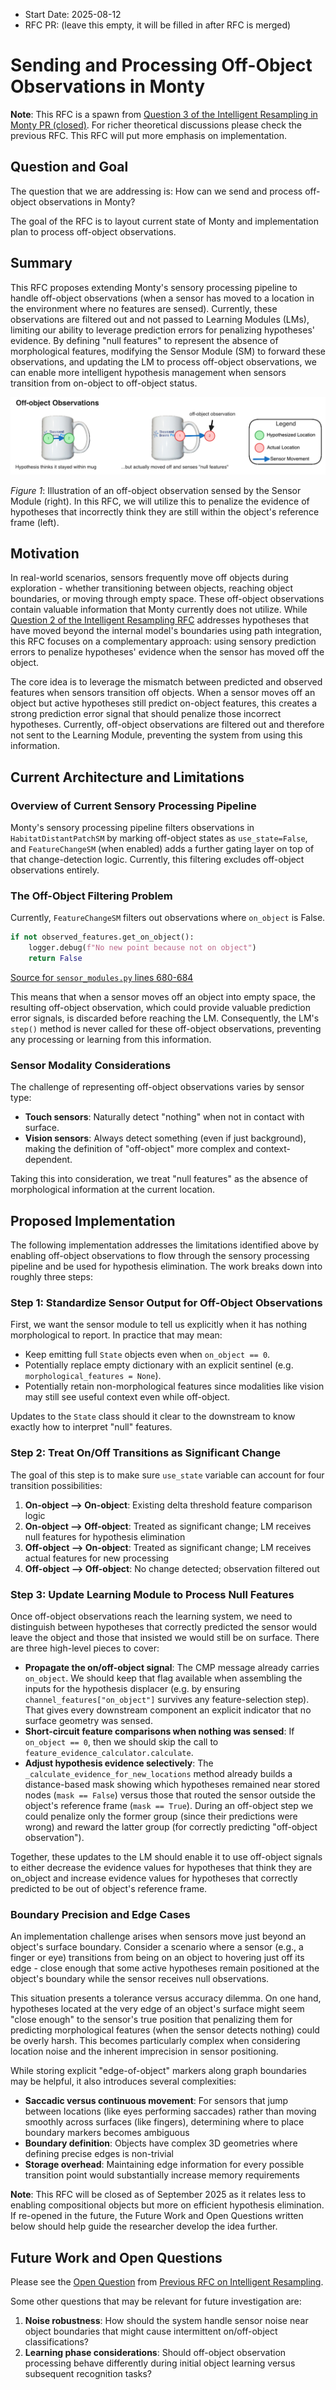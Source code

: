 - Start Date: 2025-08-12
- RFC PR: (leave this empty, it will be filled in after RFC is merged)

# Sending and Processing Off-Object Observations in Monty

**Note**: This RFC is a spawn from [Question 3 of the Intelligent Resampling in Monty PR (closed)](https://github.com/thousandbrainsproject/tbp.monty/pull/366). For richer theoretical discussions please check the previous RFC. This RFC will put more emphasis on implementation. 

## Question and Goal

The question that we are addressing is: How can we send and process off-object observations in Monty?

The goal of the RFC is to layout current state of Monty and implementation plan to process off-object observations. 

## Summary

This RFC proposes extending Monty's sensory processing pipeline to handle off-object observations (when a sensor has moved to a location in the environment where no features are sensed). Currently, these observations are filtered out and not passed to Learning Modules (LMs), limiting our ability to leverage prediction errors for penalizing hypotheses' evidence. By defining "null features" to represent the absence of morphological features, modifying the Sensor Module (SM) to forward these observations, and updating the LM to process off-object observations, we can enable more intelligent hypothesis management when sensors transition from on-object to off-object status.

![Off-object observation](0000_off_object_observations/off_object_observation.png)

_Figure 1_: Illustration of an off-object observation sensed by the Sensor Module (right). In this RFC, we will utilize this to penalize the evidence of hypotheses that incorrectly think they are still within the object's reference frame (left).

## Motivation

In real-world scenarios, sensors frequently move off objects during exploration - whether transitioning between objects, reaching object boundaries, or moving through empty space. These off-object observations contain valuable information that Monty currently does not utilize. While [Question 2 of the Intelligent Resampling RFC](https://github.com/thousandbrainsproject/tbp.monty/pull/366) addresses hypotheses that have moved beyond the internal model's boundaries using path integration, this RFC focuses on a complementary approach: using sensory prediction errors to penalize hypotheses' evidence when the sensor has moved off the object.

The core idea is to leverage the mismatch between predicted and observed features when sensors transition off objects. When a sensor moves off an object but active hypotheses still predict on-object features, this creates a strong prediction error signal that should penalize those incorrect hypotheses. Currently, off-object observations are filtered out and therefore not sent to the Learning Module, preventing the system from using this information.

## Current Architecture and Limitations

### Overview of Current Sensory Processing Pipeline

Monty's sensory processing pipeline filters observations in `HabitatDistantPatchSM` by marking off-object states as `use_state=False`, and `FeatureChangeSM` (when enabled) adds a further gating layer on top of that change-detection logic. Currently, this filtering excludes off-object observations entirely.

### The Off-Object Filtering Problem

Currently, `FeatureChangeSM` filters out observations where `on_object` is False. 

```python
if not observed_features.get_on_object():
    logger.debug(f"No new point because not on object")
    return False
```
[Source for `sensor_modules.py` lines 680-684](https://github.com/thousandbrainsproject/tbp.monty/blob/9677cc918adeca9ae21233d957c0401e84f482ab/src/tbp/monty/frameworks/models/sensor_modules.py#L680-L684)

This means that when a sensor moves off an object into empty space, the resulting off-object observation, which could provide valuable prediction error signals, is discarded before reaching the LM. Consequently, the LM's `step()` method is never called for these off-object observations, preventing any processing or learning from this information.


### Sensor Modality Considerations

The challenge of representing off-object observations varies by sensor type:

- **Touch sensors**: Naturally detect "nothing" when not in contact with surface.
- **Vision sensors**: Always detect something (even if just background), making the definition of "off-object" more complex and context-dependent.

Taking this into consideration, we treat "null features" as the absence of morphological information at the current location.
## Proposed Implementation

The following implementation addresses the limitations identified above by enabling off-object observations to flow through the sensory processing pipeline and be used for hypothesis elimination. The work breaks down into roughly three steps:

### Step 1: Standardize Sensor Output for Off-Object Observations

First, we want the sensor module to tell us explicitly when it has nothing morphological to report. In practice that may mean:

- Keep emitting full `State` objects even when `on_object == 0`.
- Potentially replace empty dictionary with an explicit sentinel (e.g. `morphological_features = None`).
- Potentially retain non-morphological features since modalities like vision may still see useful context even while off-object.

Updates to the `State` class should it clear to the downstream to know exactly how to interpret "null" features.

### Step 2: Treat On/Off Transitions as Significant Change

The goal of this step is to make sure `use_state` variable can account for four transition possibilities:

1. **On-object --> On-object**: Existing delta threshold feature comparison logic 
2. **On-object --> Off-object**: Treated as significant change; LM receives null features for hypothesis elimination
3. **Off-object --> On-object**: Treated as significant change; LM receives actual features for new processing
4. **Off-object --> Off-object**: No change detected; observation filtered out

### Step 3: Update Learning Module to Process Null Features

Once off-object observations reach the learning system, we need to distinguish between hypotheses that correctly predicted the sensor would leave the object and those that insisted we would still be on surface. There are three high-level pieces to cover:

- **Propagate the on/off-object signal**: The CMP message already carries `on_object`. We should keep that flag available when assembling the inputs for the hypothesis displacer (e.g. by ensuring `channel_features["on_object"]` survives any feature-selection step). That gives every downstream component an explicit indicator that no surface geometry was sensed.
- **Short-circuit feature comparisons when nothing was sensed**: If `on_object == 0`, then we should skip the call to `feature_evidence_calculator.calculate`.
- **Adjust hypothesis evidence selectively**: The `_calculate_evidence_for_new_locations` method already builds a distance-based mask showing which hypotheses remained near stored nodes (`mask == False`) versus those that routed the sensor outside the object's reference frame (`mask == True`). During an off-object step we could penalize only the former group (since their predictions were wrong) and reward the latter group (for correctly predicting "off-object observation"). 

Together, these updates to the LM should enable it to use off-object signals to either decrease the evidence values for hypotheses that think they are on_object and increase evidence values for hypotheses that correctly predicted to be out of object's reference frame.

### Boundary Precision and Edge Cases

An implementation challenge arises when sensors move just beyond an object's surface boundary. Consider a scenario where a sensor (e.g., a finger or eye) transitions from being on an object to hovering just off its edge - close enough that some active hypotheses remain positioned at the object's boundary while the sensor receives null observations.

This situation presents a tolerance versus accuracy dilemma. On one hand, hypotheses located at the very edge of an object's surface might seem "close enough" to the sensor's true position that penalizing them for predicting morphological features (when the sensor detects nothing) could be overly harsh. This becomes particularly complex when considering location noise and the inherent imprecision in sensor positioning.

While storing explicit "edge-of-object" markers along graph boundaries may be helpful, it also introduces several complexities:

- **Saccadic versus continuous movement**: For sensors that jump between locations (like eyes performing saccades) rather than moving smoothly across surfaces (like fingers), determining where to place boundary markers becomes ambiguous
- **Boundary definition**: Objects have complex 3D geometries where defining precise edges is non-trivial
- **Storage overhead**: Maintaining edge information for every possible transition point would substantially increase memory requirements

**Note**: This RFC will be closed as of September 2025 as it relates less to enabling compositional objects but more on efficient hypothesis elimination. If re-opened in the future, the Future Work and Open Questions written below should help guide the researcher develop the idea further. 

## Future Work and Open Questions

Please see the [Open Question](https://github.com/hlee9212/tbp.monty/blob/hlee9212/intelligence_resampling_rfc/rfcs/0000_intelligent_resampling.md#when-were-learning-an-object-we-dont-have-a-complete-graph-model-how-do-we-deal-with-this) from [Previous RFC on Intelligent Resampling](https://github.com/hlee9212/tbp.monty/blob/hlee9212/intelligence_resampling_rfc/rfcs/0000_intelligent_resampling.md). 

Some other questions that may be relevant for future investigation are:

1. **Noise robustness**: How should the system handle sensor noise near object boundaries that might cause intermittent on/off-object classifications?
2. **Learning phase considerations**: Should off-object observation processing behave differently during initial object learning versus subsequent recognition tasks?